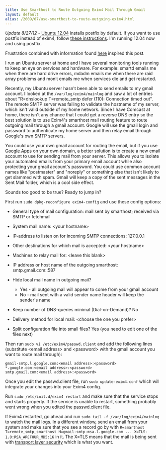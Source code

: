 ```yaml
---
title: Use Smarthost to Route Outgoing Exim4 Mail Through Gmail
layout: default
alias: /2009/07/use-smarthost-to-route-outgoing-exim4.html
---
```


*Update 8/27/12* - [Ubuntu 12.04](http://releases.ubuntu.com/12.04/) installs postfix by default.  If you want to use postfix instead of exim4, follow [these instructions](http://blog.bigdinosaur.org/postfix-gmail-and-you/).  I'm running 12.04 now and using postfix.

Frustration combined with information found [here](http://www.glorat.net/2008/11/ubuntu-804-hardy-gmail-smarthost-setup-with-exim4.html) inspired this post.

I run an Ubuntu server at home and I have several monitoring tools running to keep an eye on services and hardware. For example: smartd emails me when there are hard drive errors, mdadm emails me when there are raid array problems and monit emails me when services die and get restarted.

Recently, my Ubuntu server hasn't been able to send emails to my gmail account. I looked at the `/var/log/exim4/mainlog` and saw a lot of entries about "R=dnslookup T=remote_smtp defer (110): Connection timed out". The remote SMTP server was failing to validate the hostname of my server, which isn't valid outside of my home network. Since I have Comcast at home, there isn't any chance that I could get a reverse DNS entry so the best solution is to use Exim4's smarthost mail routing feature to route outgoing mail through a gmail account. Google will use the gmail login and password to authenticate my home server and then relay email through Google's own SMTP servers.

You could use your own gmail account for routing the email, but if you use [Google Apps](http://www.google.com/a) on your own domain, a better solution is to create a new email account to use for sending mail from your server. This allows you to isolate your automated emails from your primary email account while also protecting your gmail account's password. You could use common account names like "postmaster" and "noreply" or something else that isn't likely to get slammed with spam. Gmail will keep a copy of the sent messages in the Sent Mail folder, which is a cool side effect.

Sounds too good to be true? Ready to jump in?

First run `sudo dpkg-reconfigure exim4-config` and use these config options:

* General type of mail configuration: mail sent by smarthost; received via SMTP or fetchmail

* System mail name: &lt;your hostname&gt;

* IP-address to listen on for incoming SMTP connections: 127.0.0.1

* Other destinations for which mail is accepted: &lt;your hostname&gt;

* Machines to relay mail for: &lt;leave this blank&gt;

* IP address or host name of the outgoing smarthost: smtp.gmail.com::587

* Hide local mail name in outgoing mail?
  * Yes - all outgoing mail will appear to come from your gmail account
  * No - mail sent with a valid sender name header will keep the sender's name

* Keep number of DNS-queries minimal (Dial-on-Demand)? No

* Delivery method for local mail: &lt;choose the one you prefer&gt;

* Split configuration file into small files? Yes (you need to edit one of the files next)

Then run `sudo vi /etc/exim4/passwd.client` and add the following lines (substitute &lt;email address&gt; and &lt;password&gt; with the gmail account you want to route mail through):

    gmail-smtp.l.google.com:<email address>:<password>
    *.google.com:<email address>:<password>
    smtp.gmail.com:<email address>:<password>

Once you edit the passwd.client file, run `sudo update-exim4.conf` which will integrate your changes into your Exim4 config.

Run `sudo /etc/init.d/exim4 restart` and make sure that the service stops and starts properly. If the service is unable to restart, something probably went wrong when you edited the passwd.client file.

If Exim4 restarted, go ahead and run `sudo tail -f /var/log/exim4/mainlog` to watch the mail logs. In a different window, send an email from your system and make sure that you see a record go by with `R=smarthost T=remote_smtp_smarthost H=gmail-smtp-msa.l.google.com ... X=TLS-1.0:RSA_ARCFOUR_MD5:16` in it. The X=TLS means that the mail is being sent with [transport layer security](http://en.wikipedia.org/wiki/Transport_Layer_Security) which is what you want.

